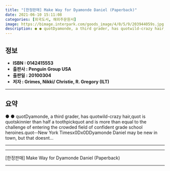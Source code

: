 ```yaml
---
title: "[한정판매] Make Way for Dyamonde Daniel (Paperback)"
date: 2021-06-10 15:11:08
categories: [외국도서, 해외주문원서]
image: https://bimage.interpark.com/goods_image/4/0/5/9/203944059s.jpg
description: ● ● quotDyamonde, a third grader, has quotwild-crazy hair,quot is quotskinnier than half a toothpickquot and is more than equal to the challenge of entering t
---
```


## **정보**

- **ISBN : 0142415553**
- **출판사 : Penguin Group USA**
- **출판일 : 20100304**
- **저자 : Grimes, Nikki/ Christie, R. Gregory (ILT)**

------



## **요약**

●  ●  quotDyamonde, a third grader, has quotwild-crazy hair,quot is quotskinnier than half a toothpickquot and is more than equal to the challenge of entering the crowded field of confident grade school heroines.quot--New York Timesx0Dx0DDyamonde Daniel may be new in town, but that doesnt... 

------



------


[한정판매] Make Way for Dyamonde Daniel (Paperback) 

------


